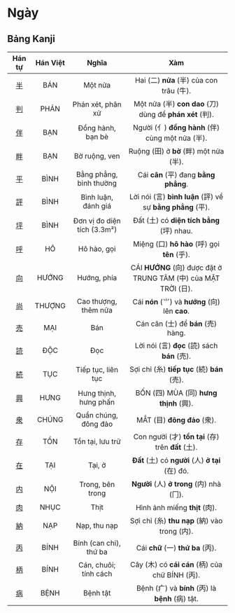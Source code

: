 <link href="styles.css" rel="stylesheet">

# Ngày

## Bảng Kanji

| Hán tự | Hán Việt | Nghĩa | Xàm |
| :---: | :---: | :---: | :---: |
| [<span class="stroke-order">半</span>](https://mazii.net/vi-VN/search/kanji/javi/%E5%8D%8A) | BÁN | Một nửa | Hai (二) **nửa** (半) của con trâu (牛). |
| [<span class="stroke-order">判</span>](https://mazii.net/vi-VN/search/kanji/javi/%E5%88%A4) | PHÁN | Phán xét, phân xử | Một nửa (半) **con dao** (刀) dùng để **phán xét** (判). |
| [<span class="stroke-order">伴</span>](https://mazii.net/vi-VN/search/kanji/javi/%E4%BC%B4) | BẠN | Đồng hành, bạn bè | Người (亻) **đồng hành** (伴) cùng một nửa (半). |
| [<span class="stroke-order">畔</span>](https://mazii.net/vi-VN/search/kanji/javi/%E7%95%94) | BẠN | Bờ ruộng, ven | Ruộng (田) ở **bờ** (畔) một nửa (半). |
| [<span class="stroke-order">平</span>](https://mazii.net/vi-VN/search/kanji/javi/%E5%B9%B3) | BÌNH | Bằng phẳng, bình thường | Cái **cân** (平) đang **bằng phẳng**. |
| [<span class="stroke-order">評</span>](https://mazii.net/vi-VN/search/kanji/javi/%E8%A9%95) | BÌNH | Bình luận, đánh giá | Lời nói (言) **bình luận** (評) về sự **bằng phẳng** (平). |
| [<span class="stroke-order">坪</span>](https://mazii.net/vi-VN/search/kanji/javi/%E5%9D%AA) | BÌNH | Đơn vị đo diện tích (3.3m²) | Đất (土) có **diện tích bằng** (坪) nhau. |
| [<span class="stroke-order">呼</span>](https://mazii.net/vi-VN/search/kanji/javi/%E5%91%BC) | HÔ | Hô hào, gọi | Miệng (口) **hô hào** (呼) gọi **tên** (乎). |
| [<span class="stroke-order">向</span>](https://mazii.net/vi-VN/search/kanji/javi/%E5%90%91) | HƯỚNG | Hướng, phía | CÁI **HƯỚNG** (向) được đặt ở TRUNG TÂM (中) của MẶT TRỜI (日). |
| [<span class="stroke-order">尚</span>](https://mazii.net/vi-VN/search/kanji/javi/%E5%B0%9A) | THƯỢNG | Cao thượng, thêm nữa | Cái **nón** (⺌) và **hướng** (向) lên **cao**. |
| [<span class="stroke-order">売</span>](https://mazii.net/vi-VN/search/kanji/javi/%E5%A3%B2) | MẠI | Bán | Cán cân (士) để **bán** (売) hàng. |
| [<span class="stroke-order">読</span>](https://mazii.net/vi-VN/search/kanji/javi/%E8%AA%AD) | ĐỘC | Đọc | Lời nói (言) **đọc** (読) sách **bán** (売). |
| [<span class="stroke-order">続</span>](https://mazii.net/vi-VN/search/kanji/javi/%E7%B6%9A) | TỤC | Tiếp tục, liên tục | Sợi chỉ (糸) **tiếp tục** (続) **bán** (売). |
| [<span class="stroke-order">興</span>](https://mazii.net/vi-VN/search/kanji/javi/%E8%88%88) | HƯNG | Hưng thịnh, hưng phấn | BỐN (四) MÙA (同) **hưng thịnh** (興). |
| [<span class="stroke-order">衆</span>](https://mazii.net/vi-VN/search/kanji/javi/%E8%A1%86) | CHÚNG | Quần chúng, đông đảo | MẮT (目) **đông đảo** (衆). |
| [<span class="stroke-order">存</span>](https://mazii.net/vi-VN/search/kanji/javi/%E5%AD%98) | TỒN | Tồn tại, lưu trữ | Con người (才) **tồn tại** (存) trên **đất** (土). |
| [<span class="stroke-order">在</span>](https://mazii.net/vi-VN/search/kanji/javi/%E5%9C%A8) | TẠI | Tại, ở | **Đất** (土) có **người** (人) **ở tại** (在) đó. |
| [<span class="stroke-order">内</span>](https://mazii.net/vi-VN/search/kanji/javi/%E5%86%85) | NỘI | Trong, bên trong | **Người** (人) **ở trong** (内) nhà (冂). |
| [<span class="stroke-order">肉</span>](https://mazii.net/vi-VN/search/kanji/javi/%E8%82%89) | NHỤC | Thịt | Hình ảnh miếng **thịt** (肉). |
| [<span class="stroke-order">納</span>](https://mazii.net/vi-VN/search/kanji/javi/%E7%B4%8D) | NẠP | Nạp, thu nạp | Sợi chỉ (糸) **thu nạp** (納) vào trong (内). |
| [<span class="stroke-order">丙</span>](https://mazii.net/vi-VN/search/kanji/javi/%E4%B8%99) | BÍNH | Bính (can chi), thứ ba | Cái **chữ** (一) **thứ ba** (丙). |
| [<span class="stroke-order">柄</span>](https://mazii.net/vi-VN/search/kanji/javi/%E6%9F%84) | BÍNH | Cán, chuôi; tính cách | Cây (木) có **cái cán** (柄) của chữ BÍNH (丙). |
| [<span class="stroke-order">病</span>](https://mazii.net/vi-VN/search/kanji/javi/%E7%97%85) | BỆNH | Bệnh tật | Bệnh (疒) và **bính** (丙) là **bệnh** (病) tật. |

